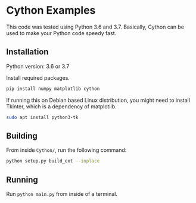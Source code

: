 # Cython Examples

This code was tested using Python 3.6 and 3.7. Basically, Cython can be used
to make your Python code speedy fast.

## Installation

Python version: 3.6 or 3.7

Install required packages.
```bash
pip install numpy matplotlib cython
```

If running this on Debian based Linux distribution, you might need to install
Tkinter, which is a dependency of matplotlib.
```bash
sudo apt install python3-tk
```

## Building

From inside `Cython/`, run the following command:

```bash
python setup.py build_ext --inplace
```

## Running

Run `python main.py` from inside of a terminal.